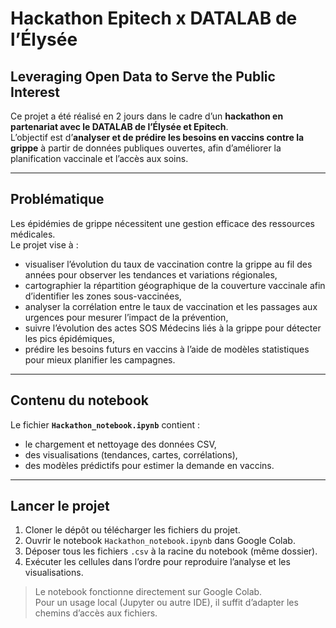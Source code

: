 # Hackathon Epitech x DATALAB de l’Élysée  
## Leveraging Open Data to Serve the Public Interest  

Ce projet a été réalisé en 2 jours dans le cadre d’un **hackathon en partenariat avec le DATALAB de l’Élysée et Epitech**.  
L’objectif est d’**analyser et de prédire les besoins en vaccins contre la grippe** à partir de données publiques ouvertes, afin d’améliorer la planification vaccinale et l’accès aux soins.

---

## Problématique

Les épidémies de grippe nécessitent une gestion efficace des ressources médicales.  
Le projet vise à :  
- visualiser l’évolution du taux de vaccination contre la grippe au fil des années pour observer les tendances et variations régionales,
- cartographier la répartition géographique de la couverture vaccinale afin d’identifier les zones sous-vaccinées,
- analyser la corrélation entre le taux de vaccination et les passages aux urgences pour mesurer l’impact de la prévention,
- suivre l’évolution des actes SOS Médecins liés à la grippe pour détecter les pics épidémiques,
- prédire les besoins futurs en vaccins à l’aide de modèles statistiques pour mieux planifier les campagnes.

---

## Contenu du notebook

Le fichier **`Hackathon_notebook.ipynb`** contient :  
- le chargement et nettoyage des données CSV,  
- des visualisations (tendances, cartes, corrélations),  
- des modèles prédictifs pour estimer la demande en vaccins.  

---

## Lancer le projet

1. Cloner le dépôt ou télécharger les fichiers du projet.  
2. Ouvrir le notebook `Hackathon_notebook.ipynb` dans Google Colab.  
3. Déposer tous les fichiers `.csv` à la racine du notebook (même dossier).  
4. Exécuter les cellules dans l’ordre pour reproduire l’analyse et les visualisations.  

> Le notebook fonctionne directement sur Google Colab.  
> Pour un usage local (Jupyter ou autre IDE), il suffit d’adapter les chemins d’accès aux fichiers.
